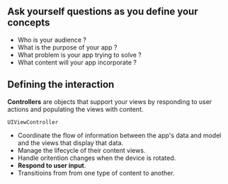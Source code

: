 Ask yourself questions as you define your concepts
---

* Who is your audience ?
* What is the purpose of your app ?
* What problem is your app trying to solve ?
* What content will your app incorporate ?

Defining the interaction
---

**Controllers** are objects that support your views by responding to user actions and populating the views with content.

`UIViewController`

* Coordinate the flow of information between the app's data and model and the views that display that data.
* Manage the lifecycle of their content views.
* Handle oritention changes when the device is rotated.
* **Respond to user input**.
* Transitioins from from one type of content to another.


